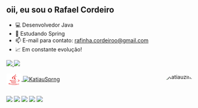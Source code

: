 ## oii, eu sou o Rafael Cordeiro

- 💻 Desenvolvedor Java
- 🌱 Estudando Spring
- 📫 E-mail para contato: rafinha.cordeiroo@gmail.com
- 📈 Em constante evolução! 

<div>
  <a href="https://github.com/Katiauzin">
 <img height="100em" src="https://github-readme-stats.vercel.app/api?username=Katiauzin&show_icons=true&theme=midnight-purple&include_all_commits=true&count_private=true"/>
  <img height="100em" src="https://github-readme-stats.vercel.app/api/top-langs/?username=Katiauzin&layout=compact&langs_count=7&theme=midnight-purple"/>
</div>
  
<div style="display: inline_block"><br>
  <img align="center" alt="katiauJava" height="30" width="40" src="https://raw.githubusercontent.com/devicons/devicon/master/icons/java/java-plain.svg">
  <img align="center" alt="KatiauSprng" height="30" width="40"  src="https://cdn.jsdelivr.net/gh/devicons/devicon/icons/spring/spring-original.svg">
  <img align="right" alt="Katiauzinho" height="150" style="border-radius:50px;" src="https://i.pinimg.com/originals/e4/26/70/e426702edf874b181aced1e2fa5c6cde.gif?width=676&height=676">
</div>
  
  ##
  
<div> 
  <a href="https://www.youtube.com/channel/UCqBzy8B2nBHdBJBS_U729ug" target="_blank"><img src="https://img.shields.io/badge/YouTube-FF0000?style=for-the-badge&logo=youtube&logoColor=white" target="_blank"></a>
  <a href="https://www.instagram.com/rafaeldossantos04/" target="_blank"><img src="https://img.shields.io/badge/-Instagram-%23E4405F?style=for-the-badge&logo=instagram&logoColor=white" target="_blank"></a>
 	<a href="https://www.twitch.tv/rafinhadoprata1" target="_blank"><img src="https://img.shields.io/badge/Twitch-9146FF?style=for-the-badge&logo=twitch&logoColor=white" target="_blank"></a>
  <a href = "mailto:rafinha.cordeiroo@gmail.com"><img src="https://img.shields.io/badge/-Gmail-%23333?style=for-the-badge&logo=gmail&logoColor=white" target="_blank"></a>
    <a href="https://www.linkedin.com/in/rafael-cordeiro-530533202" target="_blank"><img src="https://img.shields.io/badge/-LinkedIn-%230077B5?style=for-the-badge&logo=linkedin&logoColor=white" target="_blank"></a> 
